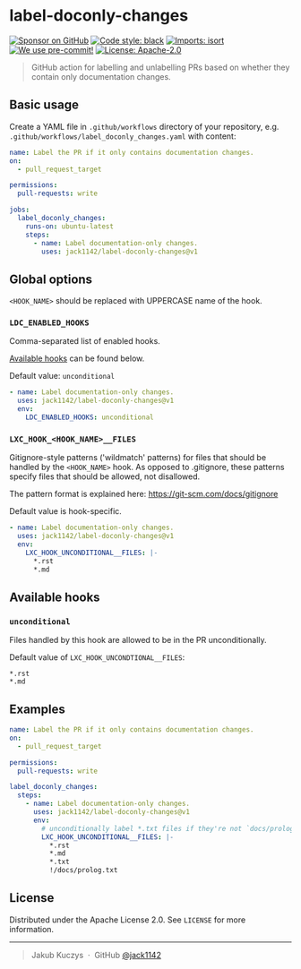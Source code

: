 # label-doconly-changes

[![Sponsor on GitHub](https://img.shields.io/github/sponsors/jack1142?logo=github)](https://github.com/sponsors/jack1142)
[![Code style: black](https://img.shields.io/badge/code%20style-black-000000.svg)](https://github.com/psf/black)
[![Imports: isort](https://user-images.githubusercontent.com/6032823/111363465-600fe880-8690-11eb-8377-ec1d4d5ff981.png)](https://github.com/PyCQA/isort)
[![We use pre-commit!](https://img.shields.io/badge/pre--commit-enabled-brightgreen?logo=pre-commit&logoColor=white)](https://github.com/pre-commit/pre-commit)
[![License: Apache-2.0](https://img.shields.io/badge/License-Apache--2.0-blue.svg)](https://opensource.org/licenses/Apache-2.0)

> GitHub action for labelling and unlabelling PRs based on whether they contain
> only documentation changes.

## Basic usage

Create a YAML file in `.github/workflows` directory of your repository,
e.g. `.github/workflows/label_doconly_changes.yaml` with content:

```yaml
name: Label the PR if it only contains documentation changes.
on:
  - pull_request_target

permissions:
  pull-requests: write

jobs:
  label_doconly_changes:
    runs-on: ubuntu-latest
    steps:
      - name: Label documentation-only changes.
        uses: jack1142/label-doconly-changes@v1
```

## Global options

`<HOOK_NAME>` should be replaced with UPPERCASE name of the hook.

### `LDC_ENABLED_HOOKS`

Comma-separated list of enabled hooks.

[Available hooks](#Available-hooks) can be found below.

Default value: `unconditional`

```yaml
- name: Label documentation-only changes.
  uses: jack1142/label-doconly-changes@v1
  env:
    LDC_ENABLED_HOOKS: unconditional
```

### `LXC_HOOK_<HOOK_NAME>__FILES`

Gitignore-style patterns ('wildmatch' patterns) for files that should be
handled by the `<HOOK_NAME>` hook. As opposed to .gitignore, these patterns
specify files that should be allowed, not disallowed.

The pattern format is explained here: https://git-scm.com/docs/gitignore

Default value is hook-specific.

```yaml
- name: Label documentation-only changes.
  uses: jack1142/label-doconly-changes@v1
  env:
    LXC_HOOK_UNCONDITIONAL__FILES: |-
      *.rst
      *.md
```

## Available hooks

### `unconditional`

Files handled by this hook are allowed to be in the PR unconditionally.

Default value of `LXC_HOOK_UNCONDTIONAL__FILES`:
```gitignore
*.rst
*.md
```

## Examples

```yaml
name: Label the PR if it only contains documentation changes.
on:
  - pull_request_target

permissions:
  pull-requests: write

label_doconly_changes:
  steps:
    - name: Label documentation-only changes.
      uses: jack1142/label-doconly-changes@v1
      env:
        # unconditionally label *.txt files if they're not `docs/prolog.txt`
        LXC_HOOK_UNCONDITIONAL__FILES: |-
          *.rst
          *.md
          *.txt
          !/docs/prolog.txt
```

## License

Distributed under the Apache License 2.0. See ``LICENSE`` for more information.

---

> Jakub Kuczys &nbsp;&middot;&nbsp;
> GitHub [@jack1142](https://github.com/jack1142)
